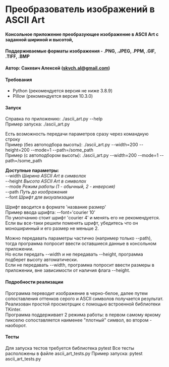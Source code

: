 # Преобразователь изображений в ASCII Art

#### Консольное приложение преобразующее изображение в ASCII Art c заданной шириной и высотой, 
#### Поддерживаемые форматы изображения -  .PNG, .JPEG, .PPM, .GIF, .TIFF, .BMP
#### Автор: Сакевич Алексей (skvch.al@gmail.com)

#### Требования
- Python (рекомендуется версия не ниже 3.8.9)
- Pillow (рекомендуется версия 10.3.0)

#### Запуск
Справка по приложению: ./ascii_art.py --help  
Пример запуска: ./ascii_art.py  

Есть возможность передачи параметров сразу через командную строку  
Пример (без автоподбора высоты): ./ascii_art.py --width=200 --height=200 --mode=1 --path=/some_path  
Пример (с автоподбором высоты): ./ascii_art.py --width=200 --mode=1 --path=/some_path  

__Доступные параметры:__   
--width _Ширина ASCII Art в символах_  
--height _Высота ASCII Art в символах_  
--mode _Режим работы (1 - обычный, 2 - инверсия)_    
--path _Путь до изображения_  
--font _Шрифт для визуализации_  

Шрифт вводится в формате 'название размер'  
Пример ввода шрифта: --font='courier 10'   
По умолчанию стоит шрифт 'courier 4' и менять его не рекомендуется.  
Если вы все-таки решили поменять шрифт, убедитесь что он моноширинный и его размер не меньше 2.  

Можно передавать параметры частично (например только --path), тогда программа попросит ввести оставшиеся данные в консольном приложении.  
Но если передать --width и не передавать --height, программа подберет высоту автоматически.  
Если не передавать --width, программа попросит ввести размеры в приложении, вне зависимости от наличия флага --height.

#### Подробности реализации
Программа переводит изображение в черно-белое, далее путем сопоставления оттенков серого и ASCII символов получается результат.  
Реализован простой просмотрщик с помощью встроенной библиотеки TKinter.  
Программа поддерживает 2 режима работы: в первом самому яркому пикселю сопоставляется наименее "плотный" cимвол, во втором - наоборот.

#### Тесты
Для запуска тестов требуется библиотека pytest
Все тесты расположены в файле ascii_art_tests.py
Пример запуска: pytest ascii_art_tests.py
